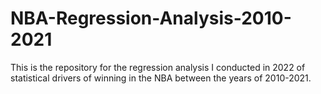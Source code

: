 # NBA-Regression-Analysis-2010-2021
This is the repository for the regression analysis I conducted in 2022 of statistical drivers of winning in the NBA between the years of 2010-2021.
